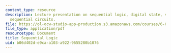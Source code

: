 ```yaml
---
content_type: resource
description: Lecture presentation on sequential logic, digital state, storage, and
  sequential circuits.
file: https://ol-ocw-studio-app-production.s3.amazonaws.com/courses/6-004-computation-structures-spring-2009/b06d402de9caa103a9229655280b1076_MIT6_004s09_lec05.pdf
file_type: application/pdf
resourcetype: Document
title: Sequential Logic
uid: b06d402d-e9ca-a103-a922-9655280b1076
---
```

